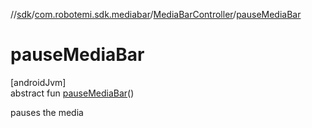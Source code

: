 //[sdk](../../../index.md)/[com.robotemi.sdk.mediabar](../index.md)/[MediaBarController](index.md)/[pauseMediaBar](pause-media-bar.md)

# pauseMediaBar

[androidJvm]\
abstract fun [pauseMediaBar](pause-media-bar.md)()

pauses the media
